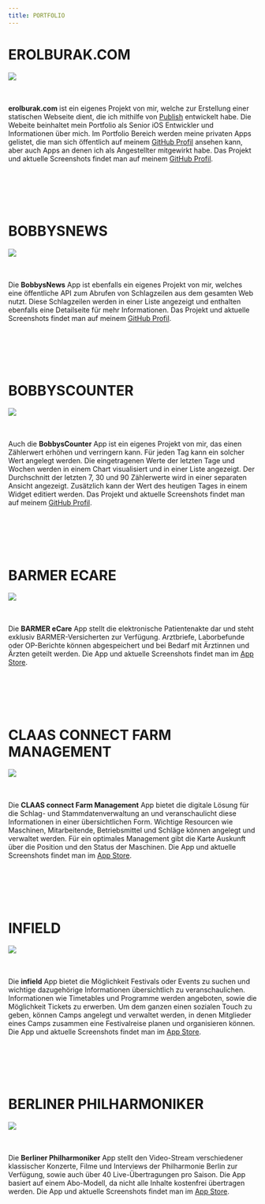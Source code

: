 ```yaml
---
title: PORTFOLIO
---
```


<div class="wrapper-portfolio-header">
    <h1>EROLBURAK.COM</h1>
    <div class="wrapper-links-right">
        <a href="https://github.com/erolburak/erolburak.com" target="_blank" class="wrapper-link-image-portfolio">
            <img src="/resources/github.svg" class="link-image-portfolio-header">
        </a>
    </div>
</div>
<br></br>
<p><b>erolburak.com</b> ist ein eigenes Projekt von mir, welche zur Erstellung einer statischen Webseite dient, die ich mithilfe von <a href="https://github.com/JohnSundell/Publish" target="_blank">Publish</a> entwickelt habe. Die Webeite beinhaltet mein Portfolio als Senior iOS Entwickler und Informationen über mich. Im Portfolio Bereich werden meine privaten Apps gelistet, die man sich öffentlich auf meinem <a href="https://github.com/erolburak" target="_blank">GitHub Profil</a> ansehen kann, aber auch Apps an denen ich als Angestellter mitgewirkt habe. Das Projekt und aktuelle Screenshots findet man auf meinem <a href="https://github.com/erolburak/erolburak.com" target="_blank">GitHub Profil</a>.</p>
<br></br>
<br></br>
<div class="wrapper-portfolio-header">
    <h1>BOBBYSNEWS</h1>
    <div class="wrapper-links-right">
        <a href="https://github.com/erolburak/bobbysnews" target="_blank" class="wrapper-link-image-portfolio">
            <img src="/resources/github.svg" class="link-image-portfolio-header">
        </a>
    </div>
</div>
<br></br>
<p>Die <b>BobbysNews</b> App ist ebenfalls ein eigenes Projekt von mir, welches eine öffentliche API zum Abrufen von Schlagzeilen aus dem gesamten Web nutzt. Diese Schlagzeilen werden in einer Liste angezeigt und enthalten ebenfalls eine Detailseite für mehr Informationen. Das Projekt und aktuelle Screenshots findet man auf meinem <a href="https://github.com/erolburak/bobbysnews" target="_blank">GitHub Profil</a>.</p>
<br></br>
<br></br>
<div class="wrapper-portfolio-header">
    <h1>BOBBYSCOUNTER</h1>
    <div class="wrapper-links-right">
        <a href="https://github.com/erolburak/bobbyscounter" target="_blank" class="wrapper-link-image-portfolio">
            <img src="/resources/github.svg" class="link-image-portfolio-header">
        </a>
    </div>
</div>
<br></br>
<p>Auch die <b>BobbysCounter</b> App ist ein eigenes Projekt von mir, das einen Zählerwert erhöhen und verringern kann. Für jeden Tag kann ein solcher Wert angelegt werden. Die eingetragenen Werte der letzten Tage und Wochen werden in einem Chart visualisiert und in einer Liste angezeigt. Der Durchschnitt der letzten 7, 30 und 90 Zählerwerte wird in einer separaten Ansicht angezeigt. Zusätzlich kann der Wert des heutigen Tages in einem Widget editiert werden. Das Projekt und aktuelle Screenshots findet man auf meinem <a href="https://github.com/erolburak/bobbyscounter" target="_blank">GitHub Profil</a>.</p>
<br></br>
<br></br>
<div class="wrapper-portfolio-header">
    <h1>BARMER ECARE</h1>
    <div class="wrapper-links-right">
        <a href="https://apps.apple.com/de/app/barmer-ecare/id1509460198" target="_blank" class="wrapper-link-image-portfolio">
            <img src="/resources/appstore.svg" class="link-image-portfolio-header">
        </a>
    </div>
</div>
<br></br>
<p>Die <b>BARMER eCare</b> App stellt die elektronische Patientenakte dar und steht exklusiv BARMER-Versicherten zur Verfügung. Arztbriefe, Laborbefunde oder OP-Berichte können abgespeichert und bei Bedarf mit Ärztinnen und Ärzten geteilt werden. Die App und aktuelle Screenshots findet man im <a href="https://apps.apple.com/de/app/barmer-ecare/id1509460198" target="_blank">App Store</a>.</p>
<br></br>
<br></br>
<div class="wrapper-portfolio-header">
    <h1>CLAAS CONNECT FARM MANAGEMENT</h1>
    <div class="wrapper-links-right">
        <a href="https://apps.apple.com/de/app/claas-connect-farm-management/id6475955826" target="_blank" class="wrapper-link-image-portfolio">
            <img src="/resources/appstore.svg" class="link-image-portfolio-header">
        </a>
    </div>
</div>
<br></br>
<p>Die <b>CLAAS connect Farm Management</b> App bietet die digitale Lösung für die Schlag- und Stammdatenverwaltung an und veranschaulicht diese Informationen in einer übersichtlichen Form. Wichtige Resourcen wie Maschinen, Mitarbeitende, Betriebsmittel und Schläge können angelegt und verwaltet werden. Für ein optimales Management gibt die Karte Auskunft über die Position und den Status der Maschinen. Die App und aktuelle Screenshots findet man im <a href="https://apps.apple.com/de/app/claas-connect-farm-management/id6475955826" target="_blank">App Store</a>.</p>
<br></br>
<br></br>
<div class="wrapper-portfolio-header">
    <h1>INFIELD</h1>
    <div class="wrapper-links-right">
        <a href="https://apps.apple.com/de/app/infield-ehem-festivalcamp/id1577521278" target="_blank" class="wrapper-link-image-portfolio">
            <img src="/resources/appstore.svg" class="link-image-portfolio-header">
        </a>
    </div>
</div>
<br></br>
<p>Die <b>infield</b> App bietet die Möglichkeit Festivals oder Events zu suchen und wichtige dazugehörige Informationen übersichtlich zu veranschaulichen. Informationen wie Timetables und Programme werden angeboten, sowie die Möglichkeit Tickets zu erwerben. Um dem ganzen einen sozialen Touch zu geben, können Camps angelegt und verwaltet werden, in denen Mitglieder eines Camps zusammen eine Festivalreise planen und organisieren können. Die App und aktuelle Screenshots findet man im <a href="https://apps.apple.com/de/app/infield-ehem-festivalcamp/id1577521278" target="_blank">App Store</a>.</p>
<br></br>
<br></br>
<div class="wrapper-portfolio-header">
    <h1>BERLINER PHILHARMONIKER</h1>
    <div class="wrapper-links-right">
        <a href="https://apps.apple.com/de/app/berliner-philharmoniker/id554616591" target="_blank" class="wrapper-link-image-portfolio">
            <img src="/resources/appstore.svg" class="link-image-portfolio-header">
        </a>
    </div>
</div>
<br></br>
<p>Die <b>Berliner Philharmoniker</b> App stellt den Video-Stream verschiedener klassischer Konzerte, Filme und Interviews der Philharmonie Berlin zur Verfügung, sowie auch über 40 Live-Übertragungen pro Saison. Die App basiert auf einem Abo-Modell, da nicht alle Inhalte kostenfrei übertragen werden. Die App und aktuelle Screenshots findet man im <a href="https://apps.apple.com/de/app/berliner-philharmoniker/id554616591" target="_blank">App Store</a>.</p>
<br></br>
<br></br>
<footer id="year"></footer>
<script src="/resources/setYear.js"></script>
